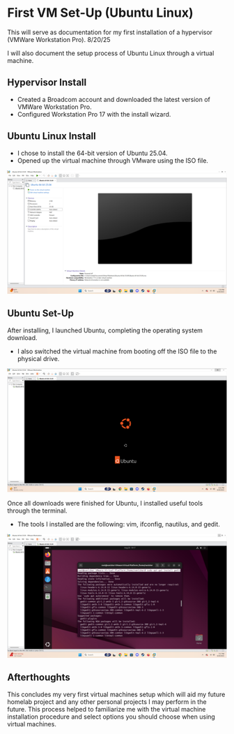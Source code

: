 # First VM Set-Up (Ubuntu Linux)

This will serve as documentation for my first installation of a hypervisor (VMWare Workstation Pro). 8/20/25

I will also document the setup process of Ubuntu Linux through a virtual machine. 

## Hypervisor Install

* Created a Broadcom account and downloaded the latest version of VMWare Workstation Pro.
* Configured Workstation Pro 17 with the install wizard.

## Ubuntu Linux Install

* I chose to install the 64-bit version of Ubuntu 25.04.
* Opened up the virtual machine through VMware using the ISO file.

![photo1](https://github.com/MichaelJbyte/First-VM-Installation/blob/9aec5c29cda7eb4940847d6b4e6cfc7cbef5227c/Opened%20Up%20Ubuntu.png)

## Ubuntu Set-Up

After installing, I launched Ubuntu, completing the operating system download. 
- I also switched the virtual machine from booting off the ISO file to the physical drive.

![photo2](https://github.com/MichaelJbyte/First-VM-Installation/blob/9aec5c29cda7eb4940847d6b4e6cfc7cbef5227c/Setting%20Up%20Ubuntu.png)

Once all downloads were finished for Ubuntu, I installed useful tools through the terminal.
- The tools I installed are the following: vim, ifconfig, nautilus, and gedit.

![photo3](https://github.com/MichaelJbyte/First-VM-Installation/blob/a47ea5f8aef4cd988876c3bf5e80f122197cdf83/Installing%20Ubuntu%20Tools.png)

## Afterthoughts

This concludes my very first virtual machines setup which will aid my future homelab project and any other personal projects I may perform in the future. This process helped to familiarize me with the virtual machine installation procedure and select options you should choose when using virtual machines.
